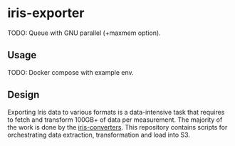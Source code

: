 # iris-exporter

TODO: Queue with GNU parallel (+maxmem option).

## Usage

TODO: Docker compose with example env.

## Design

Exporting Iris data to various formats is a data-intensive task that requires to fetch and transform 100GB+ of data per
measurement. The majority of the work is done by the [iris-converters](https://github.com/dioptra-io/iris-converters).
This repository contains scripts for orchestrating data extraction, transformation and load into S3.
